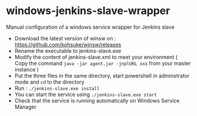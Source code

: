 # windows-jenkins-slave-wrapper
Manual configuration of a windows service wrapper for Jenkins slave

* Download the latest version of winsw on : https://github.com/kohsuke/winsw/releases
* Rename the executable to jenkins-slave.exe
* Modify the content of jenkins-slave.xml to meet your environment ( Copy the command `java -jar agent.jar -jnplURL xxx` from your master instance ) 
* Put the three files in the same directory, start powershell in adminstrator mode and `cd` to the directory
* Run : `./jenkins-slave.exe install`
* You can start the service using `./jenkins-slave.exe start`
* Check that the service is running automatically on Windows Service Manager
